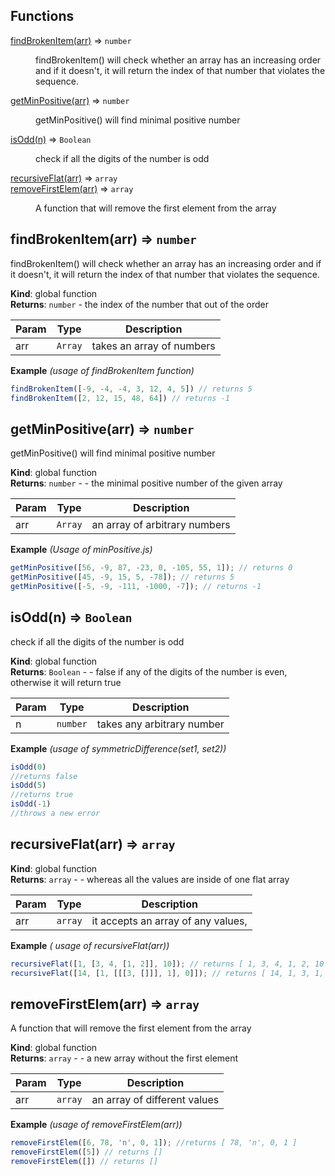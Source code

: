 ## Functions

<dl>
<dt><a href="#findBrokenItem">findBrokenItem(arr)</a> ⇒ <code>number</code></dt>
<dd><p>findBrokenItem() will check whether an array has an increasing order and if it doesn&#39;t, it will return the index of that number that violates the sequence.</p>
</dd>
<dt><a href="#getMinPositive">getMinPositive(arr)</a> ⇒ <code>number</code></dt>
<dd><p>getMinPositive() will find minimal positive number</p>
</dd>
<dt><a href="#isOdd">isOdd(n)</a> ⇒ <code>Boolean</code></dt>
<dd><p>check if all the digits of the number is odd</p>
</dd>
<dt><a href="#recursiveFlat">recursiveFlat(arr)</a> ⇒ <code>array</code></dt>
<dd></dd>
<dt><a href="#removeFirstElem">removeFirstElem(arr)</a> ⇒ <code>array</code></dt>
<dd><p>A function that will remove the first element from the array</p>
</dd>
</dl>

<a name="findBrokenItem"></a>

## findBrokenItem(arr) ⇒ <code>number</code>
findBrokenItem() will check whether an array has an increasing order and if it doesn't, it will return the index of that number that violates the sequence.

**Kind**: global function  
**Returns**: <code>number</code> - the index of the number that out of the order  

| Param | Type | Description |
| --- | --- | --- |
| arr | <code>Array</code> | takes an array of numbers |

**Example** *(usage of findBrokenItem function)*  
```js
findBrokenItem([-9, -4, -4, 3, 12, 4, 5]) // returns 5
findBrokenItem([2, 12, 15, 48, 64]) // returns -1
```
<a name="getMinPositive"></a>

## getMinPositive(arr) ⇒ <code>number</code>
getMinPositive() will find minimal positive number

**Kind**: global function  
**Returns**: <code>number</code> - - the minimal positive number of the given array  

| Param | Type | Description |
| --- | --- | --- |
| arr | <code>Array</code> | an array of arbitrary numbers |

**Example** *(Usage of minPositive.js)*  
```js
getMinPositive([56, -9, 87, -23, 0, -105, 55, 1]); // returns 0
getMinPositive([45, -9, 15, 5, -78]); // returns 5
getMinPositive([-5, -9, -111, -1000, -7]); // returns -1
```
<a name="isOdd"></a>

## isOdd(n) ⇒ <code>Boolean</code>
check if all the digits of the number is odd

**Kind**: global function  
**Returns**: <code>Boolean</code> - - false if any of the digits of the number is even, otherwise it will return true  

| Param | Type | Description |
| --- | --- | --- |
| n | <code>number</code> | takes any arbitrary number |

**Example** *(usage of symmetricDifference(set1, set2))*  
```js
isOdd(0)
//returns false
isOdd(5)
//returns true
isOdd(-1)
//throws a new error
```
<a name="recursiveFlat"></a>

## recursiveFlat(arr) ⇒ <code>array</code>
**Kind**: global function  
**Returns**: <code>array</code> - - whereas all the values are inside of one flat array  

| Param | Type | Description |
| --- | --- | --- |
| arr | <code>array</code> | it accepts an array of any values, |

**Example** *( usage of recursiveFlat(arr))*  
```js
recursiveFlat([1, [3, 4, [1, 2]], 10]); // returns [ 1, 3, 4, 1, 2, 10 ]
recursiveFlat([14, [1, [[[3, []]], 1], 0]]); // returns [ 14, 1, 3, 1, 0 ]
```
<a name="removeFirstElem"></a>

## removeFirstElem(arr) ⇒ <code>array</code>
A function that will remove the first element from the array

**Kind**: global function  
**Returns**: <code>array</code> - - a new array without the first element  

| Param | Type | Description |
| --- | --- | --- |
| arr | <code>array</code> | an array of different values |

**Example** *(usage of removeFirstElem(arr))*  
```js
removeFirstElem([6, 78, 'n', 0, 1]); //returns [ 78, 'n', 0, 1 ]
removeFirstElem([5]) // returns []
removeFirstElem([]) // returns []
```

